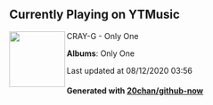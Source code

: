 ## Currently Playing on YTMusic

[<img align="left" width="100" src="https://lh3.googleusercontent.com/NyFJFVf6LpgK6HRebKJfYBmzdVai6IFJuUw2uW3DnOl6ZyzYVItYBKq46AE86HZldnDLrYhG6Zf1m5U">](https://music.youtube.com/channel/UCpzsR9A-mycBKnbj7qLKm5A)

CRAY-G - Only One

**Albums**: Only One

Last updated at 08/12/2020 03:56

#### Generated with [20chan/github-now](https://github.com/20chan/github-now)


<!--
**20chan/20chan** is a ✨ _special_ ✨ repository because its `README.md` (this file) appears on your GitHub profile.

Here are some ideas to get you started:

- 🔭 I’m currently working on ...
- 🌱 I’m currently learning ...
- 👯 I’m looking to collaborate on ...
- 🤔 I’m looking for help with ...
- 💬 Ask me about ...
- 📫 How to reach me: ...
- 😄 Pronouns: ...
- ⚡ Fun fact: ...
-->

